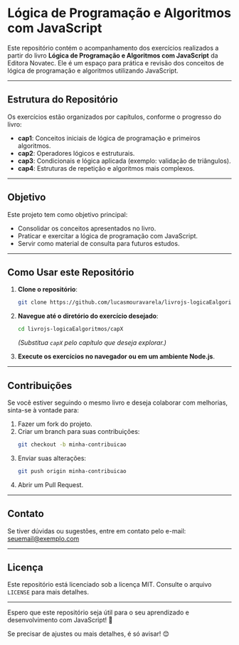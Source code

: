 # Lógica de Programação e Algoritmos com JavaScript

Este repositório contém o acompanhamento dos exercícios realizados a partir do livro **Lógica de Programação e Algoritmos com JavaScript** da Editora Novatec. Ele é um espaço para prática e revisão dos conceitos de lógica de programação e algoritmos utilizando JavaScript.

---

## **Estrutura do Repositório**

Os exercícios estão organizados por capítulos, conforme o progresso do livro:

- **cap1**: Conceitos iniciais de lógica de programação e primeiros algoritmos.
- **cap2**: Operadores lógicos e estruturais.
- **cap3**: Condicionais e lógica aplicada (exemplo: validação de triângulos).
- **cap4**: Estruturas de repetição e algoritmos mais complexos.

---

## **Objetivo**

Este projeto tem como objetivo principal:
- Consolidar os conceitos apresentados no livro.
- Praticar e exercitar a lógica de programação com JavaScript.
- Servir como material de consulta para futuros estudos.

---

## **Como Usar este Repositório**

1. **Clone o repositório**:
   ```bash
   git clone https://github.com/lucasmouravarela/livrojs-logicaEalgoritmos.git
   ```

2. **Navegue até o diretório do exercício desejado**:
   ```bash
   cd livrojs-logicaEalgoritmos/capX
   ```
   *(Substitua `capX` pelo capítulo que deseja explorar.)*

3. **Execute os exercícios no navegador ou em um ambiente Node.js**.

---

## **Contribuições**
Se você estiver seguindo o mesmo livro e deseja colaborar com melhorias, sinta-se à vontade para:

1. Fazer um fork do projeto.
2. Criar um branch para suas contribuições:
   ```bash
   git checkout -b minha-contribuicao
   ```
3. Enviar suas alterações:
   ```bash
   git push origin minha-contribuicao
   ```
4. Abrir um Pull Request.

---

## **Contato**
Se tiver dúvidas ou sugestões, entre em contato pelo e-mail: [seuemail@exemplo.com](mailto:seuemail@exemplo.com)

---

## **Licença**
Este repositório está licenciado sob a licença MIT. Consulte o arquivo `LICENSE` para mais detalhes.

---

Espero que este repositório seja útil para o seu aprendizado e desenvolvimento com JavaScript! 🚀

Se precisar de ajustes ou mais detalhes, é só avisar! 😊
